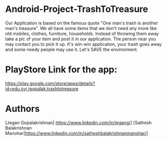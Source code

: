 ﻿# Android-Project-TrashToTreasure

Our Application is based on the famous quote "One man's trash is another man's treasure". We all have some items that we don't need any more like old mobiles, clothes, furniture, households. Instead of throwing them away take a pic of your item and post it in our application. The person near you may contact you to pick it up. It's win-win application, your trash goes away and some needy people may use it. Let's SAVE the environment. 


# PlayStore Link for the app:
https://play.google.com/store/apps/details?id=edu.syr.jgopalak.trashtotreasure

# Authors
[Jegan Gopalakrishnan| https://www.linkedin.com/in/jegang/]
[Sathesh Balakrishnan Manohar|https://www.linkedin.com/in/satheshbalakrishnanmanohar/]
